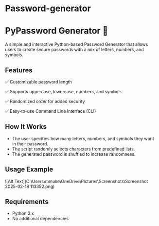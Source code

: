 # Password-generator
<h1>PyPassword Generator 🔑</h1>

<p>A simple and interactive Python-based Password Generator that allows users to create secure passwords with a mix of letters, numbers, and symbols.</p>

<h2>Features</h2>

<p>✅ Customizable password length</p>
<p>✅ Supports uppercase, lowercase, numbers, and symbols</p>
<p>✅ Randomized order for added security</p>
<p>✅ Easy-to-use Command Line Interface (CLI)</p>

<h2>How It Works</h2>

<ul>
<li>The user specifies how many letters, numbers, and symbols they want in their password.</li>
<li>The script randomly selects characters from predefined lists.</li>
<li>The generated password is shuffled to increase randomness.</li>
</ul>

<h2>Usage Example</h2>
![Alt Text](C:\Users\mmuke\OneDrive\Pictures\Screenshots\Screenshot 2025-02-18 113352.png)



<h2>Requirements</h2>
<ul><li>Python 3.x</li>
<li>No additional dependencies</li></ul>


